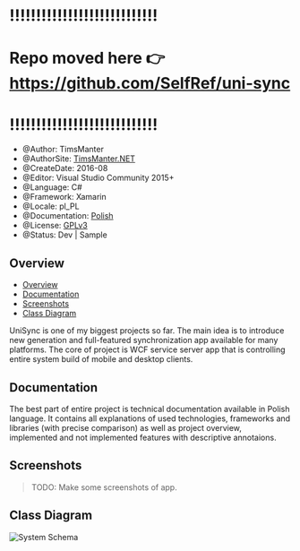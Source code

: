 # !!!!!!!!!!!!!!!!!!!!!!!!!!!!
# Repo moved here 👉 https://github.com/SelfRef/uni-sync
# !!!!!!!!!!!!!!!!!!!!!!!!!!!!

* @Author: TimsManter
* @AuthorSite: [TimsManter.NET](http://timsmanter.net/)
* @CreateDate: 2016-08
* @Editor: Visual Studio Community 2015+
* @Language: C#
* @Framework: Xamarin
* @Locale: pl_PL
* @Documentation: [Polish](docs/UniSyncProject_Documentation_PL.docx)
* @License: [GPLv3](LICENSE.md)
* @Status: Dev | Sample

## Overview

<!-- TOC -->

- [Overview](#overview)
- [Documentation](#documentation)
- [Screenshots](#screenshots)
- [Class Diagram](#class-diagram)

<!-- /TOC -->

UniSync is one of my biggest projects so far. The main idea is to introduce new generation and full-featured synchronization app available for many platforms. The core of project is WCF service server app that is controlling entire system build of mobile and desktop clients.

## Documentation

The best part of entire project is technical documentation available in Polish language. It contains all explanations of used technologies, frameworks and libraries (with precise comparison) as well as project overview, implemented and not implemented features with descriptive annotaions.

## Screenshots

> TODO: Make some screenshots of app.

## Class Diagram

![System Schema](docs/diagram.png)
